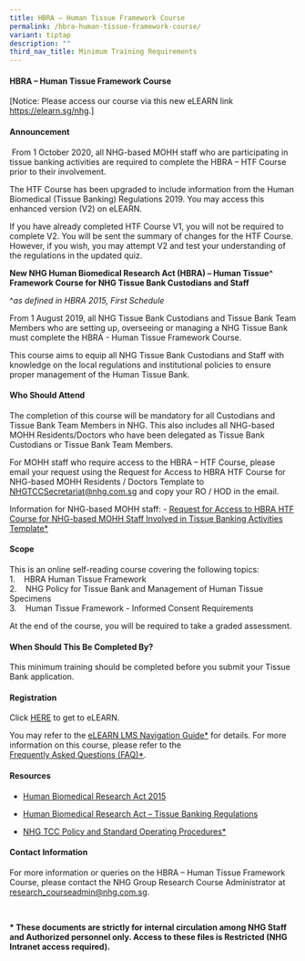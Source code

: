 ```yaml
---
title: HBRA – Human Tissue Framework Course
permalink: /hbra-human-tissue-framework-course/
variant: tiptap
description: ""
third_nav_title: Minimum Training Requirements
---
```

<h4><strong>HBRA – Human Tissue Framework Course</strong></h4>
<p></p>
<p>[Notice: Please access our course via this new eLEARN link <a href="https://elearn.sg/nhg" rel="noopener noreferrer nofollow" target="_blank"><u>https://elearn.sg/nhg</u></a>.]</p>
<h4><strong>Announcement</strong></h4>
<p>&nbsp;From 1 October 2020, all NHG-based MOHH staff who are participating
in tissue banking activities are required to complete the HBRA – HTF Course
prior to their involvement.</p>
<p>The HTF Course has been upgraded to include information from the Human
Biomedical (Tissue Banking) Regulations 2019. You may access this enhanced
version (V2) on eLEARN.</p>
<p>If you have already completed HTF Course V1, you will not be required
to complete V2. You will be sent the summary of changes for the HTF Course.
However, if you wish, you may attempt V2 and test your understanding of
the regulations in the updated quiz.</p>
<p><strong>New NHG Human Biomedical Research Act (HBRA) – Human Tissue^ Framework Course for NHG Tissue Bank Custodians and Staff</strong>
</p>
<p>^<em>as defined in HBRA 2015, First Schedule</em>
</p>
<p>From 1 August 2019, all NHG Tissue Bank Custodians and Tissue Bank Team
Members who are setting up, overseeing or managing a NHG Tissue Bank must
complete the HBRA - Human Tissue Framework Course.</p>
<p>This course aims to equip all NHG Tissue Bank Custodians and Staff with
knowledge on the local regulations and institutional policies to ensure
proper management of the Human Tissue Bank.</p>
<p></p>
<h4><strong>Who Should Attend</strong></h4>
<p>The completion of this course will be mandatory for all Custodians and
Tissue Bank Team Members in NHG. This also includes all NHG-based MOHH
Residents/Doctors who have been delegated as Tissue Bank Custodians or
Tissue Bank Team Members.</p>
<p>For MOHH staff who require access to the HBRA – HTF Course, please email
your request using the Request for Access to HBRA HTF Course for NHG-based
MOHH Residents / Doctors Template to <a href="mailto:NHGTCCSecretariat@nhg.com.sg" rel="noopener noreferrer nofollow" target="_blank">NHGTCCSecretariat@nhg.com.sg</a> and
copy your RO / HOD in the email.&nbsp;</p>
<p>Information for NHG-based MOHH staff: -&nbsp;<a href="https://mynhg.nhg.com.sg/dept/rcu/Shared%20Library/Tissue%20Banking/Request_For_Access_to_HBRA_HTF_Course_for_NHG-based_MOHH_Staff_Involved_in_Tissue_Banking_Activities%20Template.docx?Web=1" rel="noopener noreferrer nofollow" target="_blank"><u>Request for Access to HBRA HTF Course for NHG-based MOHH Staff Involved in Tissue Banking Activities Template*</u></a>
</p>
<p></p>
<h4><strong>Scope</strong></h4>
<p>This is an online self-reading course covering the following topics:
<br>1.&nbsp;&nbsp; &nbsp;HBRA Human Tissue Framework
<br>2.&nbsp;&nbsp; &nbsp;NHG Policy for Tissue Bank and Management of Human
Tissue Specimens
<br>3.&nbsp;&nbsp; &nbsp;Human Tissue Framework - Informed Consent Requirements</p>
<p>At the end of the course, you will be required to take a graded assessment.</p>
<p></p>
<h4><strong>When Should This Be Completed By?</strong></h4>
<p>This minimum training should be completed before you submit your Tissue
Bank application.</p>
<p></p>
<h4><strong>Registration</strong></h4>
<p>Click <a href="https://elearn.sg/nhg/Login/Login.aspx" rel="noopener noreferrer nofollow" target="_blank"><u>HERE</u></a> to
get to eLEARN.</p>
<p>You may refer to the <a href="https://mynhg.nhg.com.sg/dept/RCU/_layouts/15/guestaccess.aspx?guestaccesstoken=kdJ5Yku5rJmYx%2bTJ4qDFZxkEkekNWEdmbmiPBYBTdBU%3d&amp;docid=2_1e13ec18333e847e8bdb8b8c8f39025bb&amp;rev=1" rel="noopener nofollow" target="_blank">eLEARN&nbsp;LMS&nbsp;Navigation&nbsp;Guide*</a> for
details. For more information on this course, please refer to the <a href="https://mynhg.nhg.com.sg/dept/RCU/_layouts/15/guestaccess.aspx?guestaccesstoken=e1%2beZYYhjB8%2bxohJoX7lulPifVjK3T6XzQmNsZrjmKs%3d&amp;docid=2_13786744ab7f94e84b3d7f8ac9d6de88a&amp;rev=1" rel="noopener nofollow" target="_blank">Frequently&nbsp;Asked&nbsp;Questions&nbsp;(FAQ)*</a>.</p>
<p></p>
<h4><strong>Resources</strong></h4>
<ul data-tight="true" class="tight">
<li>
<p><a href="https://sso.agc.gov.sg/Act/HBRA2015" rel="noopener nofollow" target="_blank">Human&nbsp;Biomedical&nbsp;Research&nbsp;Act&nbsp;2015</a>
</p>
</li>
<li>
<p><a href="https://sso.agc.gov.sg/SL/HBRA2015-S702-2019?DocDate=20191021" rel="noopener nofollow" target="_blank">Human Biomedical Research Act – Tissue Banking Regulations</a>
</p>
</li>
<li>
<p><a href="https://mynhg.nhg.com.sg/dept/rcu/Pages/default.aspx?RootFolder=%2Fdept%2FRCU%2FShared%20Library%2FTissue%20Banking%2FNHG%20Proper%20Conduct%20of%20Tissue%20Bank%20%281500%29%20SOPs%20%26%20guidance%20documents&amp;FolderCTID=0x0120006458C236C56B394AB53516C7CD66C829&amp;View=%7B8FB03BD4%2DCDE4%2D456E%2DA78B%2D67D4FDD0F84E%7D" rel="noopener nofollow" target="_blank">NHG&nbsp;TCC&nbsp;Policy&nbsp;and&nbsp;Standard&nbsp;Operating&nbsp;Procedures*</a>
</p>
</li>
</ul>
<p></p>
<h4><strong>Contact Information</strong></h4>
<p>For more information or queries on the HBRA – Human Tissue Framework Course,
please contact the&nbsp;NHG&nbsp;Group Research&nbsp;Course Administrator
at <a href="mailto:research_courseadmin@nhg.com.sg" rel="noopener noreferrer nofollow" target="_blank">research_courseadmin@nhg.com.sg</a>.</p>
<p></p>
<p>
<br>
</p>
<p><strong>* These documents are strictly for internal circulation among NHG Staff and Authorized personnel only. Access to these files is Restricted (NHG Intranet access required).</strong>
</p>